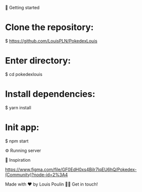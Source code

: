 🚀 Getting started

# Clone the repository:

$ https://github.com/LouisPLN/PokedexLouis

# Enter directory:

$ cd pokedexlouis

# Install dependencies:

$ yarn install

# Init app:

$ npm start

⚙️ Running server

💭 Inspiration

https://www.figma.com/file/GF0EdH0xs4Bilr7lqEU6hQ/Pokedex-(Community)?node-id=2%3A4

Made with ❤️ by Louis Poulin 👋🏻 Get in touch!
